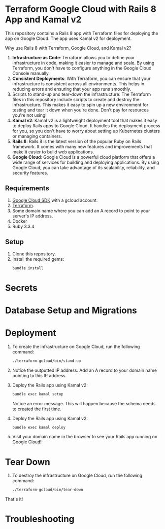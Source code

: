 # Terraform Google Cloud with Rails 8 App and Kamal v2
This repository contains a Rails 8 app with Terraform files for deploying the app on Google Cloud. The app uses Kamal v2 for deployment.

Why use Rails 8 with Terraform, Google Cloud, and Kamal v2?
1. **Infrastructure as Code**: Terraform allows you to define your infrastructure in code, making it easier to manage and scale. By using Terraform, you don't have to configure anything in the Google Cloud Console manually.
2. **Consistent Deployments**: With Terraform, you can ensure that your infrastructure is consistent across all environments. This helps in reducing errors and ensuring that your app runs smoothly.
3. Scripts to stand-up and tear-down the infrastructure: The Terraform files in this repository include scripts to create and destroy the infrastructure. This makes it easy to spin up a new environment for testing and tear it down when you're done. Don't pay for resources you're not using!
4. **Kamal v2**: Kamal v2 is a lightweight deployment tool that makes it easy to deploy Rails apps to Google Cloud. It handles the deployment process for you, so you don't have to worry about setting up Kubernetes clusters or managing containers.
5. **Rails 8**: Rails 8 is the latest version of the popular Ruby on Rails framework. It comes with many new features and improvements that make it easier to build web applications.
6. **Google Cloud**: Google Cloud is a powerful cloud platform that offers a wide range of services for building and deploying applications. By using Google Cloud, you can take advantage of its scalability, reliability, and security features.


## Requirements

1. [Google Cloud SDK](https://cloud.google.com/sdk/docs/install) with a gcloud account.
2. [Terraform](https://learn.hashicorp.com/tutorials/terraform/install-cli).
3. Some domain name where you can add an A record to point to your server's IP address.
3. Docker
4. Ruby 3.3.4

## Setup
1. Clone this repository.
2. Install the required gems:
   ```bash
   bundle install
   ```


# Secrets


# Database Setup and Migrations


# Deployment

1. To create the infrastructure on Google Cloud, run the following command:
   ```bash
   ./terraform-gcloud/bin/stand-up
   ```
2. Notice the outputted IP address. Add an A record to your domain name pointing to this IP address.
3. Deploy the Rails app using Kamal v2:
   ```bash
   bundle exec kamal setup
   ```
   Notice an error message. This will happen because the schema needs to created the first time.
4. Deploy the Rails app using Kamal v2:
   ```bash
   bundle exec kamal deploy
   ```
 


4. Visit your domain name in the browser to see your Rails app running on Google Cloud!  

# Tear Down

1. To destroy the infrastructure on Google Cloud, run the following command:
   ```bash
   ./terraform-gcloud/bin/tear-down
   ```
That's it!



# Troubleshooting
